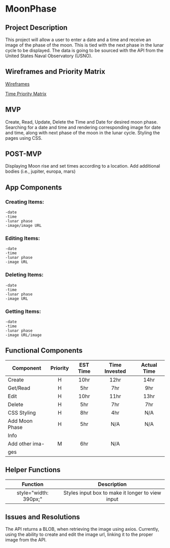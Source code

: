 # MoonPhase

## Project Description
This project will allow a user to enter a date and a time and receive an image of the phase of the moon. This is tied with the next phase in the lunar cycle to be displayed. The data is going to be sourced with the API from the United States Naval Observatory (USNO).

## Wireframes and Priority Matrix
[Wireframes](http://res.cloudinary.com/jkarlin929/image/upload/v1515444341/wireframe_project2.jpg) 

[Time Priority Matrix](http://res.cloudinary.com/jkarlin929/image/upload/v1515444380/time_matrix_project2.jpg) 

## MVP
Create, Read, Update, Delete the Time and Date for desired moon phase.  Searching for a date and time and rendering corresponding image for date and time, along with next phase of the moon in the lunar cycle. Styling the pages using CSS.

## POST-MVP
Displaying Moon rise and set times according to a location. Add additional bodies (i.e., jupiter, europa, mars)

## App Components
### Creating Items:
    -date
    -time
    -lunar phase
    -image/image URL

### Editing Items:
    -date
    -time
    -lunar phase
    -image URL

### Deleting Items:
    -date
    -time
    -lunar phase
    -image URL

### Getting Items:
    -date
    -time
    -lunar phase
    -image URL/image


## Functional Components
| Component     | Priority      | EST Time  | Time Invested | Actual Time|
| ------------- |:-------------:| :--------:| :------------:|:----------:|
| Create        | H             |  10hr     |     12hr      |     14hr   |
| Get/Read      | H             |   5hr     |      7hr      |     9hr    |
| Edit          | H             |   10hr    |     11hr      |     13hr   |
| Delete        | H             |   5hr     |     7hr       |     7hr    |
| CSS Styling   | H             |   8hr     |     4hr       |     N/A    |
| Add Moon Phase| H             |   5hr     |     N/A       |     N/A    |
|     Info                                                               |    
| Add other ima-| M             |   6hr     |     N/A       |            |
|    ges                                                                 |

## Helper Functions
| Function              |   Description                                   |
|:---------------------:|:-----------------------------------------------:|
| style="width: 390px;" | Styles input box to make it longer to view input|

## Issues and Resolutions
The API returns a BLOB, when retrieving the image using axios. Currently, using the ability to create and edit the image url, linking it to the proper image from the API.
